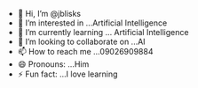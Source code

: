 - 👋 Hi, I’m @jblisks
- 👀 I’m interested in ...Artificial Intelligence
- 🌱 I’m currently learning ... Artificial Intelligence
- 💞️ I’m looking to collaborate on ...AI
- 📫 How to reach me ...09026909884
- 😄 Pronouns: ...Him
- ⚡ Fun fact: ...I love learning

<!---
jblisks/jblisks is a ✨ special ✨ repository because its `README.md` (this file) appears on your GitHub profile.
You can click the Preview link to take a look at your changes.
--->
